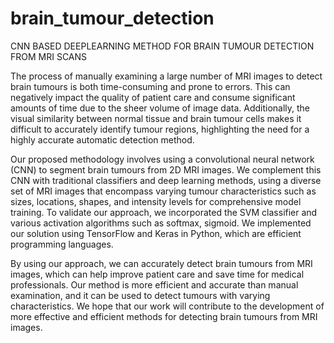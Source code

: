 # brain_tumour_detection
CNN BASED DEEPLEARNING METHOD FOR BRAIN TUMOUR DETECTION FROM MRI SCANS

   The process of manually examining a large number of MRI images to detect brain tumours is
 both time-consuming and prone to errors. This can negatively impact the quality of patient care and
 consume significant amounts of time due to the sheer volume of image data. Additionally, the visual
 similarity between normal tissue and brain tumour cells makes it difficult to accurately identify tumour
 regions, highlighting the need for a highly accurate automatic detection method.
 
   Our proposed methodology involves using a convolutional neural network (CNN) to segment
 brain tumours from 2D MRI images. We complement this CNN with traditional classifiers and deep
 learning methods, using a diverse set of MRI images that encompass varying tumour characteristics such
 as sizes, locations, shapes, and intensity levels for comprehensive model training. To validate our
 approach, we incorporated the SVM classifier and various activation algorithms such as softmax, sigmoid. We implemented our solution using TensorFlow and Keras in Python, which are
 efficient programming languages.
 
   By using our approach, we can accurately detect brain tumours from MRI images, which can
 help improve patient care and save time for medical professionals. Our method is more efficient and
 accurate than manual examination, and it can be used to detect tumours with varying characteristics. We
 hope that our work will contribute to the development of more effective and efficient methods for
 detecting brain tumours from MRI images.
